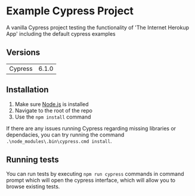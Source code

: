 # Example Cypress Project

A vanilla Cypress project testing the functionality of 'The Internet Herokup App' including the default cypress examples

## Versions
<table>
<tr>
    <td>Cypress</td>
    <td>6.1.0</td>
</tr>
</table>

## Installation 

1. Make sure [Node.js](https://nodejs.org/) is installed
2. Navigate to the root of the repo
3. Use the `npm install` command

If there are any issues running Cypress regarding missing libraries or dependacies, you can try running the command `.\node_modules\.bin\cypress.cmd install`.

## Running tests

You can run tests by executing `npm run cypress` commands in command prompt which will open the cypress interface, which will allow you to browse existing tests.
